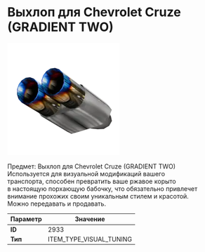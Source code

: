 # Выхлоп для Chevrolet Cruze (GRADIENT TWO)

![Item Image](../img/2933.webp?raw=true)

Предмет: Выхлоп для Chevrolet Cruze (GRADIENT TWO)<br>Используется для визуальной модификаций вашего<br>транспорта, способен превратить ваше ржавое корыто<br>в настоящую порхающую бабочку, что обязательно привлечет<br>внимание прохожих своим уникальным стилем и красотой.<br>Можно передавать и продавать.


| Параметр | Значение |
|----------|----------|
| **ID** | 2933 |
| **Тип** | ITEM_TYPE_VISUAL_TUNING |

